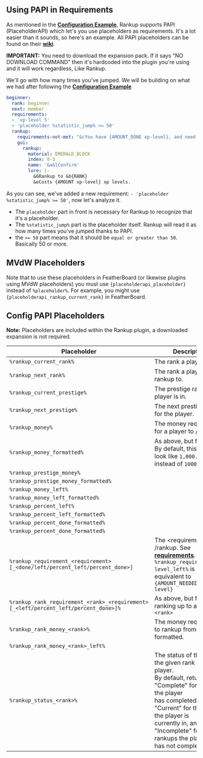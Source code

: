 ## Using PAPI in Requirements
As mentioned in the **[Configuration Example](https://github.com/okx-code/Rankup3/wiki/Configuration-Example)**, Rankup supports PAPI (PlaceholderAPI) which let's you use placeholders as requirements. It's a lot easier than it sounds, so here's an example. All PAPI placeholders can be found on their **[wiki](https://github.com/PlaceholderAPI/PlaceholderAPI/wiki/Placeholders)**.
 
**IMPORTANT:** You need to download the expansion pack. If it says "NO DOWNLOAD COMMAND" then it's hardcoded into the plugin you're using and it will work regardless, Like Rankup.
 
We'll go with how many times you've jumped. We will be building on what we had after following the **[Configuration Example](https://github.com/okx-code/Rankup3/wiki/Configuration-Example)**
 
```yaml
beginner:
  rank: beginner
  next: member
  requirements:
  - 'xp-level 5'
  - 'placeholder %statistic_jump% >= 50'
  rankup:
    requirements-not-met: "&cYou have {AMOUNT_DONE xp-level}, and need {AMOUNT xp-level} xp levels to rankup!"
    gui:
      rankup:
        material: EMERALD_BLOCK
        index: 0-3
        name: '&a&lConfirm'
        lore: |-
          &6Rankup to &b{RANK}
          &eCosts {AMOUNT xp-level} xp levels.
```
 
As you can see, we've added a new requirement: `- 'placeholder %statistic_jump% >= 50'`, now let's analyze it.
* The `placeholder` part in front is necessary for Rankup to recognize that it's a placeholder.
* The `%statistic_jump%` part is the placeholder itself. Rankup will read it as how many times you've jumped thanks to PAPI.
* the `>= 50` part means that it should be `equal or greater than 50`. Basically 50 or more.

## MVdW Placeholders
Note that to use these placeholders in FeatherBoard (or likewise plugins using MVdW placeholders) you must use `{placeholderapi_placeholder}` instead of `%placeholder%`. For example, you might use `{placeholderapi_rankup_current_rank}` in FeatherBoard.

## Config PAPI Placeholders
**Note:** Placeholders are included within the Rankup plugin, a downloaded expansion is not required.

| Placeholder | Description
| ----------- | -----------
| `%rankup_current_rank%` | The rank a player is in.
| `%rankup_next_rank%` | The rank a player can rankup to.
| `%rankup_current_prestige%` | The prestige rank a player is in.
| `%rankup_next_prestige%` | The next prestige rank for the player.
| `%rankup_money%` | The money requirement for a player to /rankup.
| `%rankup_money_formatted%` | As above, but formatted. By default, this might<br>look like `1,000.00` instead of `1000.0`
| `%rankup_prestige_money%` |
| `%rankup_prestige_money_formatted%` |
| `%rankup_money_left%` |
| `%rankup_money_left_formatted%` |
| `%rankup_percent_left%` |
| `%rankup_percent_left_formatted%` |
| `%rankup_percent_done_formatted%` |
| `%rankup_percent_done_formatted%` |
| `%rankup_requirement_<requirement>[_<done/left/percent_left/percent_done>]` | The \<requirement> to /rankup. See **[requirements](https://github.com/okx-code/Rankup3/wiki/Requirements)**.<br>`%rankup_requirement_xp-level_left%` is equivalent to<br>`{AMOUNT_NEEDED xp-level}`
| `%rankup_rank_requirement_<rank>_<requirement>[_<left/percent_left/percent_done>]%` | As above, but for ranking up to a certain `<rank>`
| `%rankup_rank_money_<rank>%` | The money requirement to rankup from **<rank>**. This is formatted.
| `%rankup_rank_money_<rank>_left%` |
| `%rankup_status_<rank>%` | The status of the rank of the given rank for the player.<br>By default, returns "Complete" for rankups the player<br>has completed, "Current" for the rankup the player is<br>currently in, and "Incomplete" for rankups the player<br>has not completed.

